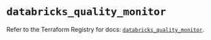 # `databricks_quality_monitor`

Refer to the Terraform Registry for docs: [`databricks_quality_monitor`](https://registry.terraform.io/providers/databricks/databricks/1.56.0/docs/resources/quality_monitor).
